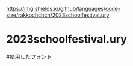 https://img.shields.io/github/languages/code-size/rakkochchch/2023schoolfestival.ury


# 2023schoolfestival.ury
#使用したフォント
